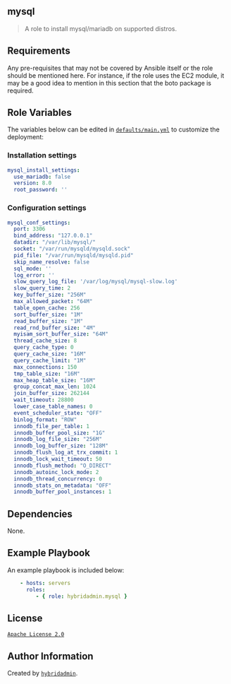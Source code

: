 ## mysql

> A role to install mysql/mariadb on supported distros.

## Requirements

Any pre-requisites that may not be covered by Ansible itself or the role should be mentioned here. For instance, if the role uses the EC2 module, it may be a good idea to mention in this section that the boto package is required.

## Role Variables

The variables below can be edited in [`defaults/main.yml`](defaults/main.yml) to customize the deployment:


### Installation settings
```yaml
mysql_install_settings:
  use_mariadb: false
  version: 8.0
  root_password: ''
```

### Configuration settings
```yaml
mysql_conf_settings:
  port: 3306
  bind_address: "127.0.0.1"
  datadir: "/var/lib/mysql/"
  socket: "/var/run/mysqld/mysqld.sock"
  pid_file: "/var/run/mysqld/mysqld.pid"
  skip_name_resolve: false
  sql_mode: ''
  log_error: ''
  slow_query_log_file: '/var/log/mysql/mysql-slow.log'
  slow_query_time: 2
  key_buffer_size: "256M"
  max_allowed_packet: "64M"
  table_open_cache: 256
  sort_buffer_size: "1M"
  read_buffer_size: "1M"
  read_rnd_buffer_size: "4M"
  myisam_sort_buffer_size: "64M"
  thread_cache_size: 8
  query_cache_type: 0
  query_cache_size: "16M"
  query_cache_limit: "1M"
  max_connections: 150
  tmp_table_size: "16M"
  max_heap_table_size: "16M"
  group_concat_max_len: 1024
  join_buffer_size: 262144
  wait_timeout: 28800
  lower_case_table_names: 0
  event_scheduler_state: "OFF"
  binlog_format: "ROW"
  innodb_file_per_table: 1
  innodb_buffer_pool_size: "1G"
  innodb_log_file_size: "256M"
  innodb_log_buffer_size: "128M"
  innodb_flush_log_at_trx_commit: 1
  innodb_lock_wait_timeout: 50
  innodb_flush_method: "O_DIRECT"
  innodb_autoinc_lock_mode: 2
  innodb_thread_concurrency: 0
  innodb_stats_on_metadata: "OFF"
  innodb_buffer_pool_instances: 1
```


## Dependencies

None.

## Example Playbook

An example playbook is included below:

```yaml
    - hosts: servers
      roles:
         - { role: hybridadmin.mysql }
```


## License

[`Apache License 2.0`](./LICENSE)


## Author Information

Created by [`hybridadmin`](https://github.com/hybridadmin).
